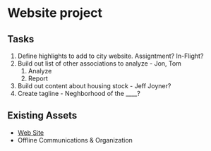 # Website project

## Tasks
1. Define highlights to add to city website. Assigntment? In-Flight?
2. Build out list of other associations to analyze - Jon, Tom
    1. Analyze
    2. Report
3. Build out content about housing stock - Jeff Joyner?
4. Create tagline - Neghborhood of the ____?

## Existing Assets
* [Web Site](http://broadwaterfl.org/)
* Offline Communications & Organization
